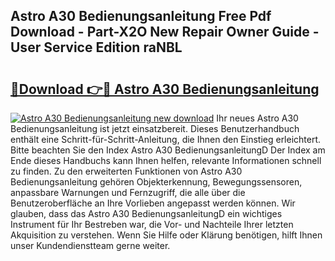 ## Astro A30 Bedienungsanleitung Free Pdf Download - Part-X2O New Repair Owner Guide - User Service Edition raNBL

# <h2><a href="http://df5bdsl.blite.top/?on=Astro+A30+Bedienungsanleitung">🔗Download 👉🔴 Astro A30 Bedienungsanleitung</a></h2>

[![Astro A30 Bedienungsanleitung new download](https://i.imgur.com/lujVjoI.png)](http://df5bdsl.blite.top/?on=Astro+A30+Bedienungsanleitung)
Ihr neues Astro A30 Bedienungsanleitung ist jetzt einsatzbereit. Dieses Benutzerhandbuch enthält eine Schritt-für-Schritt-Anleitung, die Ihnen den Einstieg erleichtert. Bitte beachten Sie den Index Astro A30 BedienungsanleitungD Der Index am Ende dieses Handbuchs kann Ihnen helfen, relevante Informationen schnell zu finden. Zu den erweiterten Funktionen von Astro A30 Bedienungsanleitung gehören Objekterkennung, Bewegungssensoren, anpassbare Warnungen und Fernzugriff, die alle über die Benutzeroberfläche an Ihre Vorlieben angepasst werden können. Wir glauben, dass das Astro A30 BedienungsanleitungD ein wichtiges Instrument für Ihr Bestreben war, die Vor- und Nachteile Ihrer letzten Akquisition zu verstehen. Wenn Sie Hilfe oder Klärung benötigen, hilft Ihnen unser Kundendienstteam gerne weiter.
